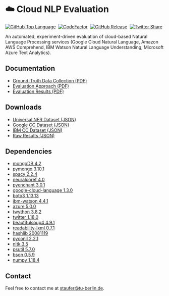 # ☁️ Cloud NLP Evaluation
[![GitHub Top Language](https://img.shields.io/github/languages/top/dimitristaufer/Cloud-NLP-Evaluation)](https://www.python.org)&nbsp;
[![CodeFactor](https://www.codefactor.io/repository/github/dimitristaufer/cloud-nlp-evaluation/badge/master)](https://www.codefactor.io/repository/github/dimitristaufer/cloud-nlp-evaluation/overview/master)&nbsp;
[![GitHub Release](https://img.shields.io/github/v/release/dimitristaufer/Cloud-NLP-Evaluation)](https://github.com/dimitristaufer/Cloud-NLP-Evaluation/releases/tag/v1.0)&nbsp;
[![Twitter Share](https://img.shields.io/twitter/url?style=social&url=https%3A%2F%2Fgithub.com%2Fdimitristaufer%2FCloud-NLP-Evaluation)](https://twitter.com/intent/tweet?url=https%3A%2F%2Fgithub.com%2Fdimitristaufer%2FCloud-NLP-Evaluation%20&text=https%3A%2F%2Fgithub.com%2Fdimitristaufer%2FCloud-NLP-Evaluation%20)

An automated, experiment-driven evaluation of cloud-based Natural Language Processing services (Google Cloud Natural Language, Amazon AWS Comprehend, IBM Watson Natural Language Understanding, Microsoft Azure Text Analytics).

## Documentation

* [Ground-Truth Data Collection (PDF)](https://google.com)
* [Evaluation Approach (PDF)](https://github.com/dimitristaufer/Cloud-NLP-Evaluation/releases/download/v1.0/Evaluation_Approach.pdf)
* [Evaluation Results (PDF)](https://github.com/dimitristaufer/Cloud-NLP-Evaluation/releases/download/v1.0/Evaluation_Results.pdf)

## Downloads

* [Universal NER Dataset (JSON)](https://github.com/dimitristaufer/Cloud-NLP-Evaluation/releases/download/v1.0/NER.json.gz)
* [Google CC Dataset (JSON)](https://github.com/dimitristaufer/Cloud-NLP-Evaluation/releases/download/v1.0/CC_Google.json.gz)
* [IBM CC Dataset (JSON)](https://github.com/dimitristaufer/Cloud-NLP-Evaluation/releases/download/v1.0/CC_IBM.json.gz)
* [Raw Results (JSON)](https://github.com/dimitristaufer/Cloud-NLP-Evaluation/releases/download/v1.0/Raw_Evaluation_Results.zip)

## Dependencies

* [mongoDB 4.2](https://www.mongodb.com)
* [pymongo 3.10.1](https://pypi.org/project/pymongo/)
* [spacy 2.2.4](https://pypi.org/project/spacy/)
* [neuralcoref 4.0](https://pypi.org/project/neuralcoref/)
* [pyenchant 3.0.1](https://pypi.org/project/pyenchant/)
* [google-cloud-language 1.3.0](https://pypi.org/project/google-cloud-language/)
* [boto3 1.13.13](https://pypi.org/project/boto3/)
* [ibm-watson 4.4.1](https://pypi.org/project/ibm-watson/)
* [azure 5.0.0](https://pypi.org/project/azure/)
* [twython 3.8.2](https://pypi.org/project/twython/)
* [twitter 1.18.0](https://pypi.org/project/twitter/)
* [beautifulsoup4 4.9.1](https://pypi.org/project/beautifulsoup4/)
* [readability-lxml 0.7.1](https://pypi.org/project/readability-lxml/)
* [hashlib 20081119](https://pypi.org/project/hashlib/)
* [pyconll 2.2.1](https://pypi.org/project/pyconll/)
* [nltk 3.5](https://pypi.org/project/nltk/)
* [psutil 5.7.0](https://pypi.org/project/psutil/)
* [bson 0.5.9](https://pypi.org/project/bson/)
* [numpy 1.18.4](https://pypi.org/project/numpy/)

## Contact

Feel free to contact me at [staufer@tu-berlin.de](mailto:staufer@tu-berlin.de).
